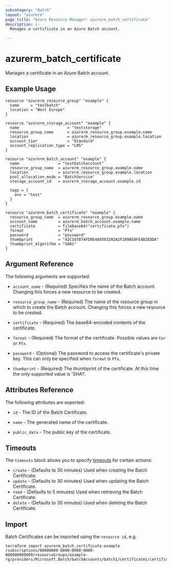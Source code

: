 ```yaml
---
subcategory: "Batch"
layout: "azurerm"
page_title: "Azure Resource Manager: azurerm_batch_certificate"
description: |-
  Manages a certificate in an Azure Batch account.

---
```


# azurerm_batch_certificate

Manages a certificate in an Azure Batch account.

## Example Usage

```hcl
resource "azurerm_resource_group" "example" {
  name     = "testbatch"
  location = "West Europe"
}

resource "azurerm_storage_account" "example" {
  name                     = "teststorage"
  resource_group_name      = azurerm_resource_group.example.name
  location                 = azurerm_resource_group.example.location
  account_tier             = "Standard"
  account_replication_type = "LRS"
}

resource "azurerm_batch_account" "example" {
  name                 = "testbatchaccount"
  resource_group_name  = azurerm_resource_group.example.name
  location             = azurerm_resource_group.example.location
  pool_allocation_mode = "BatchService"
  storage_account_id   = azurerm_storage_account.example.id

  tags = {
    env = "test"
  }
}

resource "azurerm_batch_certificate" "example" {
  resource_group_name  = azurerm_resource_group.example.name
  account_name         = azurerm_batch_account.example.name
  certificate          = filebase64("certificate.pfx")
  format               = "Pfx"
  password             = "password"
  thumbprint           = "42C107874FD0E4A9583292A2F1098E8FE4B2EDDA"
  thumbprint_algorithm = "SHA1"
}
```

## Argument Reference

The following arguments are supported:

* `account_name` - (Required) Specifies the name of the Batch account. Changing this forces a new resource to be created.

* `resource_group_name` - (Required) The name of the resource group in which to create the Batch account. Changing this forces a new resource to be created.

* `certificate` - (Required) The base64-encoded contents of the certificate.

* `format` - (Required) The format of the certificate. Possible values are `Cer` or `Pfx`.

* `password` - (Optional) The password to access the certificate's private key. This can only be specified when `format` is `Pfx`.

* `thumbprint` - (Required) The thumbprint of the certificate. At this time the only supported value is 'SHA1'.

## Attributes Reference

The following attributes are exported:

* `id` - The ID of the Batch Certificate.

* `name` - The generated name of the certificate.

* `public_data` - The public key of the certificate.

## Timeouts

The `timeouts` block allows you to specify [timeouts](https://www.terraform.io/language/resources/syntax#operation-timeouts) for certain actions:

* `create` - (Defaults to 30 minutes) Used when creating the Batch Certificate.
* `update` - (Defaults to 30 minutes) Used when updating the Batch Certificate.
* `read` - (Defaults to 5 minutes) Used when retrieving the Batch Certificate.
* `delete` - (Defaults to 30 minutes) Used when deleting the Batch Certificate.

## Import

Batch Certificates can be imported using the `resource id`, e.g.

```shell
terraform import azurerm_batch_certificate.example /subscriptions/00000000-0000-0000-0000-000000000000/resourceGroups/example-rg/providers/Microsoft.Batch/batchAccounts/batch1/certificates/certificate1
```
